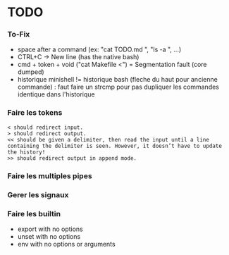 # TODO

### To-Fix
- space after a command (ex: "cat TODO.md ", "ls -a ", ...)
- CTRL+C -> New line (has the native bash)
- cmd + token + void ("cat Makefile <") = Segmentation fault (core dumped)
- historique minishell != historique bash (fleche du haut pour ancienne commande) : faut faire un strcmp pour pas dupliquer les commandes identique dans l'historique

### Faire les tokens
	< should redirect input.
	> should redirect output.
	<< should be given a delimiter, then read the input until a line containing the	delimiter is seen. However, it doesn’t have to update the history!
	>> should redirect output in append mode.
### Faire les multiples pipes

### Gerer les signaux

### Faire les builtin
- export with no options
- unset with no options
- env with no options or arguments